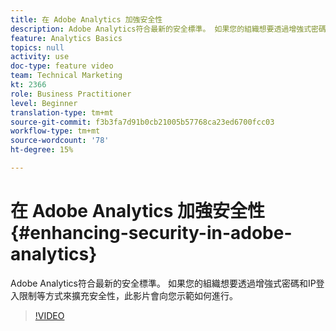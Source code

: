 ```yaml
---
title: 在 Adobe Analytics 加強安全性
description: Adobe Analytics符合最新的安全標準。 如果您的組織想要透過增強式密碼和IP登入限制等方式來擴充安全性，此影片將會告訴您如何進行。
feature: Analytics Basics
topics: null
activity: use
doc-type: feature video
team: Technical Marketing
kt: 2366
role: Business Practitioner
level: Beginner
translation-type: tm+mt
source-git-commit: f3b3fa7d91b0cb21005b57768ca23ed6700fcc03
workflow-type: tm+mt
source-wordcount: '78'
ht-degree: 15%

---
```



# 在 Adobe Analytics 加強安全性 {#enhancing-security-in-adobe-analytics}

Adobe Analytics符合最新的安全標準。 如果您的組織想要透過增強式密碼和IP登入限制等方式來擴充安全性，此影片會向您示範如何進行。

>[!VIDEO](https://video.tv.adobe.com/v/25458/?quality=12)
